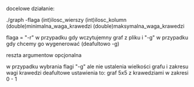 docelowe działanie:

./graph -flaga (int)ilosc_wierszy (int)ilosc_kolumn (double)minimalna_waga_krawedzi (double)maksymalna_waga_krawedzi

flaga = "-r" w przypadku gdy wczytujemny graf z pliku i "-g" w przypadku gdy chcemy go wygenerować (deafultowo -g)

reszta argumentow opcjonalna

w przypadku wybrania flagi "-g" ale nie ustalenia wielkości grafu i zakresu wagi krawedzi deafultowe ustawienia to: graf 5x5 z krawedziami w zakresi 0 - 1
